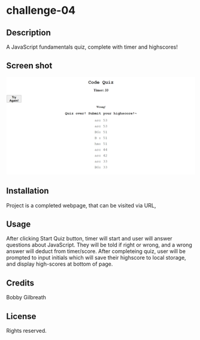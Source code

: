 # challenge-04
## Description

A JavaScript fundamentals quiz, complete with timer and highscores!

## Screen shot

![Screen shot](/assets/README-screenshot.png)

## Installation

Project is a completed webpage, that can be visited via URL, 

## Usage

After clicking Start Quiz button, timer will start and user will answer questions about JavaScript. They will be told if right or wrong, and a wrong answer will deduct from timer/score. After completeing quiz, user will be prompted to input initials which will save their highscore to local storage, and display high-scores at bottom of page.

## Credits

Bobby Gilbreath

## License

Rights reserved.